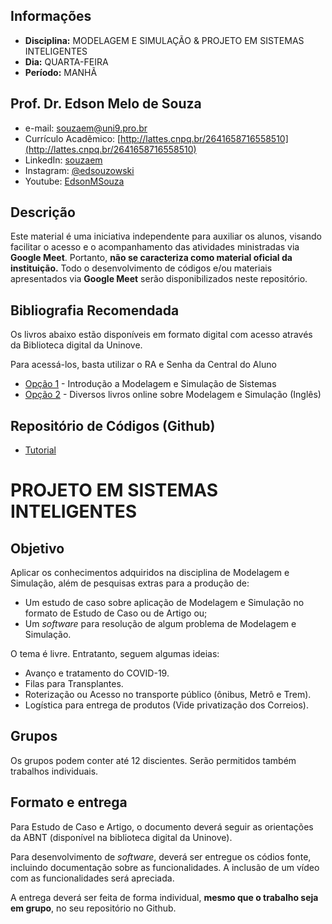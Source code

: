 ## Informações
* **Disciplina:** MODELAGEM E SIMULAÇÃO & PROJETO EM SISTEMAS INTELIGENTES
* **Dia:** QUARTA-FEIRA
* **Período:** MANHÃ

## Prof. Dr. Edson Melo de Souza
* e-mail: [souzaem@uni9.pro.br](mailto:souzaem@uni9.pro.br)
* Currículo Acadêmico: [http://lattes.cnpq.br/2641658716558510](http://lattes.cnpq.br/2641658716558510)
* LinkedIn: [souzaem](https://www.linkedin.com/in/souzaem/)
* Instagram: [@edsouzowski](https://www.instagram.com/edsouzowski/)
* Youtube: [EdsonMSouza](https://youtube.com/EdsonMSouza/playlists)

## Descrição
Este material é uma iniciativa independente para auxiliar os alunos, visando facilitar o acesso e o acompanhamento das atividades ministradas via **Google Meet**. Portanto, **não se caracteriza como material oficial da instituição.** Todo o desenvolvimento de códigos e/ou materiais apresentados via **Google Meet** serão disponibilizados neste repositório.

## Bibliografia Recomendada
Os livros abaixo estão disponíveis em formato digital com acesso através da Biblioteca digital da Uninove.

Para acessá-los, basta utilizar o RA e Senha da Central do Aluno

* [Opção 1](http://www.inf.ufsc.br/~freitas.filho/index/livro/livro.html) - Introdução a Modelagem e Simulação de Sistemas
* [Opção 2](https://simulacao.net/livros/) - Diversos livros online sobre Modelagem e Simulação (Inglês)

## Repositório de Códigos (Github)
* [Tutorial](https://github.com/geracaoti/comandos-git)
 
# PROJETO EM SISTEMAS INTELIGENTES

## Objetivo
Aplicar os conhecimentos adquiridos na disciplina de Modelagem e Simulação, além de pesquisas extras para a produção de:
* Um estudo de caso sobre aplicação de Modelagem e Simulação no formato de Estudo de Caso ou de Artigo ou;
* Um *software* para resolução de algum problema de Modelagem e Simulação.

O tema é livre. Entratanto, seguem algumas ideias:
* Avanço e tratamento do COVID-19.
* Filas para Transplantes.
* Roterização ou Acesso no transporte público (ônibus, Metrô e Trem).
* Logística para entrega de produtos (Vide privatização dos Correios).
## Grupos
Os grupos podem conter até 12 discientes. Serão permitidos também trabalhos individuais.

## Formato e entrega
Para Estudo de Caso e Artigo, o documento deverá seguir as orientações da ABNT (disponível na biblioteca digital da Uninove). 

Para desenvolvimento de *software*, deverá ser entregue os códios fonte, incluindo documentação sobre as funcionalidades. A inclusão de um vídeo com as funcionalidades será apreciada.

A entrega deverá ser feita de forma individual, **mesmo que o trabalho seja em grupo**, no seu repositório no Github.
